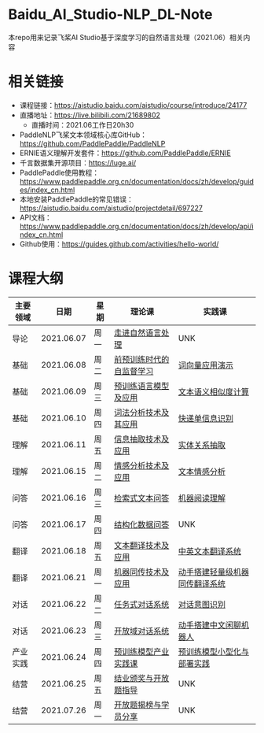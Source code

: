 # Baidu_AI_Studio-NLP_DL-Note

本repo用来记录飞桨AI Studio基于深度学习的自然语言处理（2021.06）相关内容

# 相关链接

- 课程链接：https://aistudio.baidu.com/aistudio/course/introduce/24177
- 直播地址：https://live.bilibili.com/21689802
  - 直播时间：2021.06工作日20h30
- PaddleNLP飞桨文本领域核心库GitHub：https://github.com/PaddlePaddle/PaddleNLP
- ERNIE语义理解开发套件：https://github.com/PaddlePaddle/ERNIE
- 千言数据集开源项目：https://luge.ai/
- PaddlePaddle使用教程：https://www.paddlepaddle.org.cn/documentation/docs/zh/develop/guides/index_cn.html
- 本地安装PaddlePaddle的常见错误：https://aistudio.baidu.com/aistudio/projectdetail/697227
- API文档：https://www.paddlepaddle.org.cn/documentation/docs/zh/develop/api/index_cn.html
- Github使用：https://guides.github.com/activities/hello-world/

# 课程大纲

| 主要领域 | 日期 | 星期 | 理论课 | 实践课 |
| --- | --- | --- | --- | --- |
| 导论 | 2021.06.07 | 周一 | [走进自然语言处理](./ppt_notes/01_走进自然语言处理.md) | UNK |
| 基础 | 2021.06.08 | 周二 | [前预训练时代的自监督学习]() | [词向量应用演示]() |
| 基础 | 2021.06.09 | 周三 | [预训练语言模型及应用]() | [文本语义相似度计算]() |
| 基础 | 2021.06.10 | 周四 | [词法分析技术及其应用]() | [快递单信息识别]() |
| 理解 | 2021.06.11 | 周五 | [信息抽取技术及应用]() | [实体关系抽取]() |
| 理解 | 2021.06.15 | 周二 | [情感分析技术及应用]() | [文本情感分析]() |
| 问答 | 2021.06.16 | 周三 | [检索式文本问答]() | [机器阅读理解]() |
| 问答 | 2021.06.17 | 周四 | [结构化数据问答]() | UNK |
| 翻译 | 2021.06.18 | 周五 | [文本翻译技术及应用]() | [中英文本翻译系统]() |
| 翻译 | 2021.06.21 | 周一 | [机器同传技术及应用]() | [动手搭建轻量级机器同传翻译系统]() |
| 对话 | 2021.06.22 | 周二 | [任务式对话系统]() | [对话意图识别]() |
| 对话 | 2021.06.23 | 周三 | [开放域对话系统]() | [动手搭建中文闲聊机器人]() |
| 产业实践 | 2021.06.24 | 周四 | [预训练模型产业实践课]() | [预训练模型小型化与部署实践]() |
| 结营 | 2021.06.25 | 周五 | [结业颁奖与开放题指导]() | UNK |
| 结营 | 2021.07.26 | 周一 | [开放题揭榜与学员分享]() | UNK |
